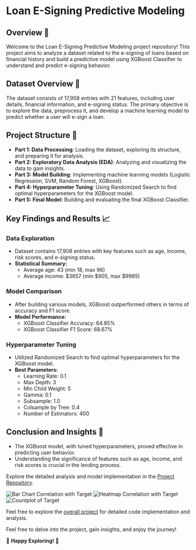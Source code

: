 # Loan E-Signing Predictive Modeling

## Overview 🚀

Welcome to the Loan E-Signing Predictive Modeling project repository! This project aims to analyze a dataset related to the e-signing of loans based on financial history and build a predictive model using XGBoost Classifier to understand and predict e-signing behavior.

## Dataset Overview 📑

The dataset consists of 17,908 entries with 21 features, including user details, financial information, and e-signing status. The primary objective is to explore the data, preprocess it, and develop a machine learning model to predict whether a user will e-sign a loan.

## Project Structure 📂

- **Part 1: Data Processing**: Loading the dataset, exploring its structure, and preparing it for analysis.
- **Part 2: Exploratory Data Analysis (EDA)**: Analyzing and visualizing the data to gain insights.
- **Part 3: Model Building**: Implementing machine learning models (Logistic Regression, SVM, Random Forest, XGBoost).
- **Part 4: Hyperparameter Tuning**: Using Randomized Search to find optimal hyperparameters for the XGBoost model.
- **Part 5: Final Model**: Building and evaluating the final XGBoost Classifier.

## Key Findings and Results 📈

### Data Exploration

- Dataset contains 17,908 entries with key features such as age, income, risk scores, and e-signing status.
- **Statistical Summary:**
  - Average age: 43 (min 18, max 96)
  - Average income: $3657 (min $905, max $9985)

### Model Comparison

- After building various models, XGBoost outperformed others in terms of accuracy and F1 score.
- **Model Performance:**
  - XGBoost Classifier Accuracy: 64.85%
  - XGBoost Classifier F1 Score: 68.67%

### Hyperparameter Tuning

- Utilized Randomized Search to find optimal hyperparameters for the XGBoost model.
- **Best Parameters:**
  - Learning Rate: 0.1
  - Max Depth: 3
  - Min Child Weight: 5
  - Gamma: 0.1
  - Subsample: 1.0
  - Colsample by Tree: 0.4
  - Number of Estimators: 400

## Conclusion and Insights 🌟

- The XGBoost model, with tuned hyperparameters, proved effective in predicting user behavior.
- Understanding the significance of features such as age, income, and risk scores is crucial in the lending process.

Explore the detailed analysis and model implementation in the [Project Repository](https://github.com/ashay-thamankar/machine-learning-and-deep-learning/tree/main/Machine%20Learning/Loan%20e%20signing%20predictive%20model).

![Bar Chart Correlation with Target](https://github.com/ashay-thamankar/deep-learning-and-machine-learning/blob/main/Machine%20Learning/Loan%20e%20signing%20predictive%20model/charts/bar%20correlation%20with%20target.png)
![Heatmap Correlation with Target](https://github.com/ashay-thamankar/deep-learning-and-machine-learning/blob/main/Machine%20Learning/Loan%20e%20signing%20predictive%20model/charts/correlation%20of%20target%20heatmap.png)
![Countplot of Target](https://github.com/ashay-thamankar/deep-learning-and-machine-learning/blob/main/Machine%20Learning/Loan%20e%20signing%20predictive%20model/charts/count%20plot%20of%20target.png)

Feel free to explore the [overall project](https://github.com/ashay-thamankar/deep-learning-and-machine-learning/tree/main/Machine%20Learning/Loan%20e%20signing%20predictive%20model) for detailed code implementation and analysis.

Feel free to delve into the project, gain insights, and enjoy the journey!

🚀 **Happy Exploring!** 🌟
